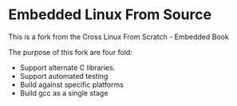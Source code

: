 Embedded Linux From Source
=============

This is a fork from the Cross Linux From Scratch - Embedded Book

The purpose of this fork are four fold:
  * Support alternate C libraries. 
  * Support automated testing
  * Build against specific platforms
  * Build gcc as a single stage
